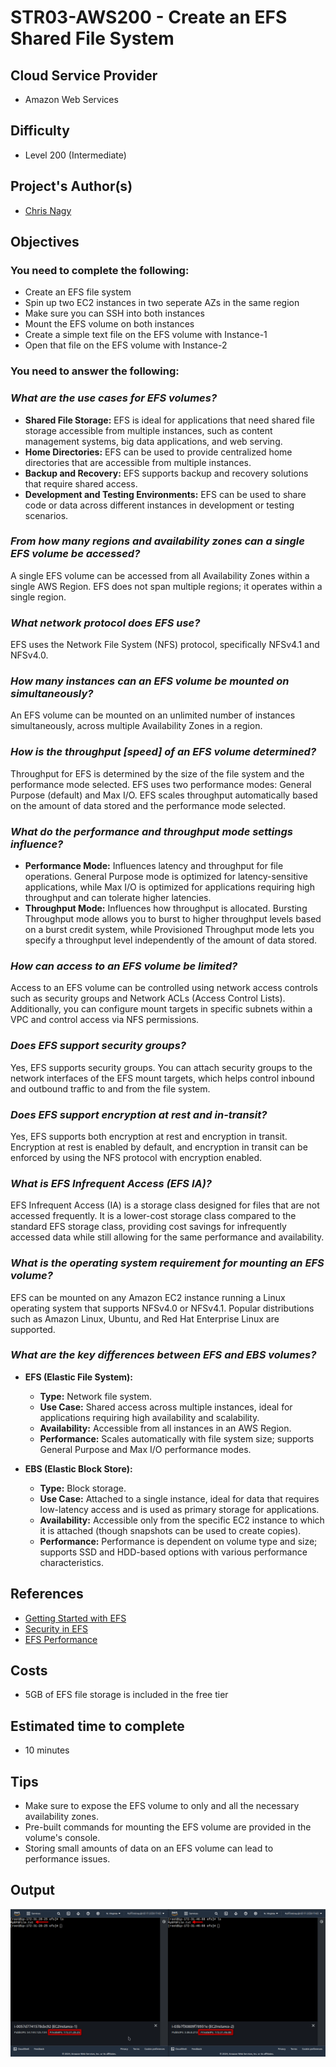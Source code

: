 # STR03-AWS200 - Create an EFS Shared File System

## Cloud Service Provider
- Amazon Web Services

## Difficulty
- Level 200 (Intermediate)

## Project's Author(s)
- [Chris Nagy](https://twitter.com/chris_the_nagy)

## Objectives

### You need to complete the following:

- Create an EFS file system
- Spin up two EC2 instances in two seperate AZs in the same region
- Make sure you can SSH into both instances
- Mount the EFS volume on both instances
- Create a simple text file on the EFS volume with Instance-1
- Open that file on the EFS volume with Instance-2

### You need to answer the following:
### ***What are the use cases for EFS volumes?***

- **Shared File Storage:** EFS is ideal for applications that need shared file storage accessible from multiple instances, such as content management systems, big data applications, and web serving.
- **Home Directories:** EFS can be used to provide centralized home directories that are accessible from multiple instances.
- **Backup and Recovery:** EFS supports backup and recovery solutions that require shared access.
- **Development and Testing Environments:** EFS can be used to share code or data across different instances in development or testing scenarios.

### ***From how many regions and availability zones can a single EFS volume be accessed?***

A single EFS volume can be accessed from all Availability Zones within a single AWS Region. EFS does not span multiple regions; it operates within a single region.

### ***What network protocol does EFS use?***

EFS uses the Network File System (NFS) protocol, specifically NFSv4.1 and NFSv4.0.

### ***How many instances can an EFS volume be mounted on simultaneously?***

An EFS volume can be mounted on an unlimited number of instances simultaneously, across multiple Availability Zones in a region.

### ***How is the throughput [speed] of an EFS volume determined?***

Throughput for EFS is determined by the size of the file system and the performance mode selected. EFS uses two performance modes: General Purpose (default) and Max I/O. EFS scales throughput automatically based on the amount of data stored and the performance mode selected.

### ***What do the performance and throughput mode settings influence?***

- **Performance Mode:** Influences latency and throughput for file operations. General Purpose mode is optimized for latency-sensitive applications, while Max I/O is optimized for applications requiring high throughput and can tolerate higher latencies.
- **Throughput Mode:** Influences how throughput is allocated. Bursting Throughput mode allows you to burst to higher throughput levels based on a burst credit system, while Provisioned Throughput mode lets you specify a throughput level independently of the amount of data stored.

### ***How can access to an EFS volume be limited?***

Access to an EFS volume can be controlled using network access controls such as security groups and Network ACLs (Access Control Lists). Additionally, you can configure mount targets in specific subnets within a VPC and control access via NFS permissions.

### ***Does EFS support security groups?***

Yes, EFS supports security groups. You can attach security groups to the network interfaces of the EFS mount targets, which helps control inbound and outbound traffic to and from the file system.

### ***Does EFS support encryption at rest and in-transit?***

Yes, EFS supports both encryption at rest and encryption in transit. Encryption at rest is enabled by default, and encryption in transit can be enforced by using the NFS protocol with encryption enabled.

### ***What is EFS Infrequent Access (EFS IA)?***

EFS Infrequent Access (IA) is a storage class designed for files that are not accessed frequently. It is a lower-cost storage class compared to the standard EFS storage class, providing cost savings for infrequently accessed data while still allowing for the same performance and availability.

### ***What is the operating system requirement for mounting an EFS volume?***

EFS can be mounted on any Amazon EC2 instance running a Linux operating system that supports NFSv4.0 or NFSv4.1. Popular distributions such as Amazon Linux, Ubuntu, and Red Hat Enterprise Linux are supported.

### ***What are the key differences between EFS and EBS volumes?***

- **EFS (Elastic File System):**
  - **Type:** Network file system.
  - **Use Case:** Shared access across multiple instances, ideal for applications requiring high availability and scalability.
  - **Availability:** Accessible from all instances in an AWS Region.
  - **Performance:** Scales automatically with file system size; supports General Purpose and Max I/O performance modes.

- **EBS (Elastic Block Store):**
  - **Type:** Block storage.
  - **Use Case:** Attached to a single instance, ideal for data that requires low-latency access and is used as primary storage for applications.
  - **Availability:** Accessible only from the specific EC2 instance to which it is attached (though snapshots can be used to create copies).
  - **Performance:** Performance is dependent on volume type and size; supports SSD and HDD-based options with various performance characteristics.


## References
- [Getting Started with EFS](https://docs.aws.amazon.com/efs/latest/ug/getting-started.html)
- [Security in EFS](https://docs.aws.amazon.com/efs/latest/ug/security-considerations.html)
- [EFS Performance](https://docs.aws.amazon.com/efs/latest/ug/performance.html)

## Costs
- 5GB of EFS file storage is included in the free tier

## Estimated time to complete
- 10 minutes

## Tips
- Make sure to expose the EFS volume to only and all the necessary availability zones.
- Pre-built commands for mounting the EFS volume are provided in the volume's console.
- Storing small amounts of data on an EFS volume can lead to performance issues.

## Output
![alt text](Image.png)
